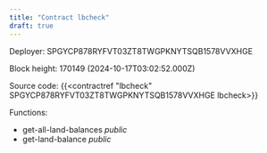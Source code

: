 ```yaml
---
title: "Contract lbcheck"
draft: true
---
```

Deployer: SPGYCP878RYFVT03ZT8TWGPKNYTSQB1578VVXHGE


 



Block height: 170149 (2024-10-17T03:02:52.000Z)

Source code: {{<contractref "lbcheck" SPGYCP878RYFVT03ZT8TWGPKNYTSQB1578VVXHGE lbcheck>}}

Functions:

* get-all-land-balances _public_
* get-land-balance _public_
